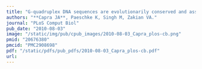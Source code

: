 ```yaml
---
title: "G-quadruplex DNA sequences are evolutionarily conserved and associated with distinct genomic features in Saccharomyces cerevisiae"
authors: "**Capra JA**, Paeschke K, Singh M, Zakian VA."
journal: "PLoS Comput Biol"
pub_date: "2010-08-03"
image: "/static/img/pub/cpub_images/2010-08-03_Capra_plos-cb.png"
pmid: "20676380"
pmcid: "PMC2908698"
pdf: "/static/pdfs/pub_pdfs/2010-08-03_Capra_plos-cb.pdf"
url: 
---
```

